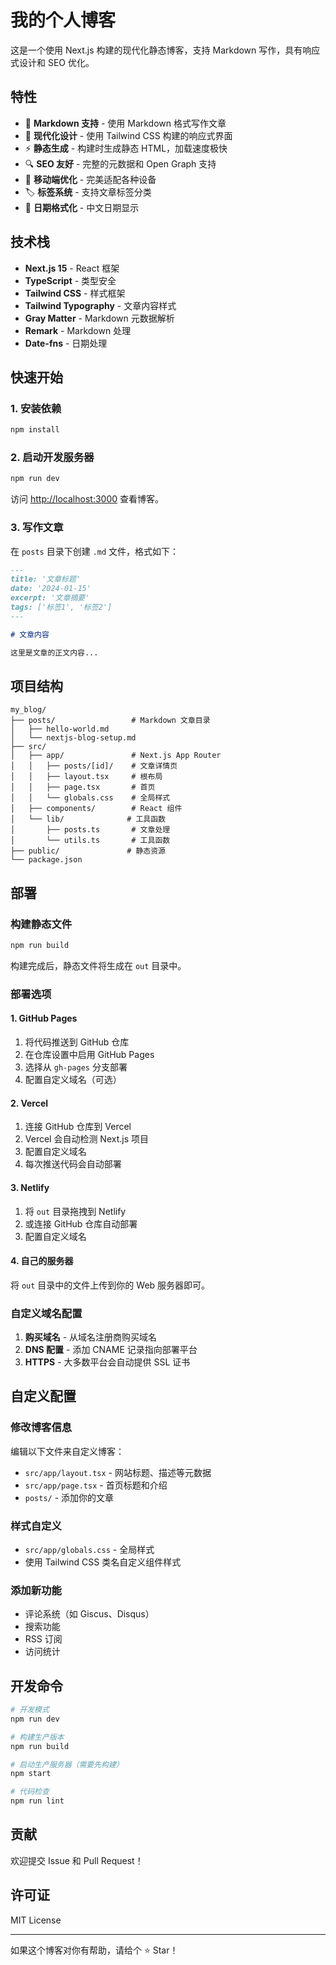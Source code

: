 # 我的个人博客

这是一个使用 Next.js 构建的现代化静态博客，支持 Markdown 写作，具有响应式设计和 SEO 优化。

## 特性

- 📝 **Markdown 支持** - 使用 Markdown 格式写作文章
- 🎨 **现代化设计** - 使用 Tailwind CSS 构建的响应式界面
- ⚡ **静态生成** - 构建时生成静态 HTML，加载速度极快
- 🔍 **SEO 友好** - 完整的元数据和 Open Graph 支持
- 📱 **移动端优化** - 完美适配各种设备
- 🏷️ **标签系统** - 支持文章标签分类
- 📅 **日期格式化** - 中文日期显示

## 技术栈

- **Next.js 15** - React 框架
- **TypeScript** - 类型安全
- **Tailwind CSS** - 样式框架
- **Tailwind Typography** - 文章内容样式
- **Gray Matter** - Markdown 元数据解析
- **Remark** - Markdown 处理
- **Date-fns** - 日期处理

## 快速开始

### 1. 安装依赖

```bash
npm install
```

### 2. 启动开发服务器

```bash
npm run dev
```

访问 [http://localhost:3000](http://localhost:3000) 查看博客。

### 3. 写作文章

在 `posts` 目录下创建 `.md` 文件，格式如下：

```markdown
---
title: '文章标题'
date: '2024-01-15'
excerpt: '文章摘要'
tags: ['标签1', '标签2']
---

# 文章内容

这里是文章的正文内容...
```

## 项目结构

```
my_blog/
├── posts/                 # Markdown 文章目录
│   ├── hello-world.md
│   └── nextjs-blog-setup.md
├── src/
│   ├── app/               # Next.js App Router
│   │   ├── posts/[id]/    # 文章详情页
│   │   ├── layout.tsx     # 根布局
│   │   ├── page.tsx       # 首页
│   │   └── globals.css    # 全局样式
│   ├── components/        # React 组件
│   └── lib/              # 工具函数
│       ├── posts.ts       # 文章处理
│       └── utils.ts       # 工具函数
├── public/               # 静态资源
└── package.json
```

## 部署

### 构建静态文件

```bash
npm run build
```

构建完成后，静态文件将生成在 `out` 目录中。

### 部署选项

#### 1. GitHub Pages

1. 将代码推送到 GitHub 仓库
2. 在仓库设置中启用 GitHub Pages
3. 选择从 `gh-pages` 分支部署
4. 配置自定义域名（可选）

#### 2. Vercel

1. 连接 GitHub 仓库到 Vercel
2. Vercel 会自动检测 Next.js 项目
3. 配置自定义域名
4. 每次推送代码会自动部署

#### 3. Netlify

1. 将 `out` 目录拖拽到 Netlify
2. 或连接 GitHub 仓库自动部署
3. 配置自定义域名

#### 4. 自己的服务器

将 `out` 目录中的文件上传到你的 Web 服务器即可。

### 自定义域名配置

1. **购买域名** - 从域名注册商购买域名
2. **DNS 配置** - 添加 CNAME 记录指向部署平台
3. **HTTPS** - 大多数平台会自动提供 SSL 证书

## 自定义配置

### 修改博客信息

编辑以下文件来自定义博客：

- `src/app/layout.tsx` - 网站标题、描述等元数据
- `src/app/page.tsx` - 首页标题和介绍
- `posts/` - 添加你的文章

### 样式自定义

- `src/app/globals.css` - 全局样式
- 使用 Tailwind CSS 类名自定义组件样式

### 添加新功能

- 评论系统（如 Giscus、Disqus）
- 搜索功能
- RSS 订阅
- 访问统计

## 开发命令

```bash
# 开发模式
npm run dev

# 构建生产版本
npm run build

# 启动生产服务器（需要先构建）
npm start

# 代码检查
npm run lint
```

## 贡献

欢迎提交 Issue 和 Pull Request！

## 许可证

MIT License

---

如果这个博客对你有帮助，请给个 ⭐ Star！
